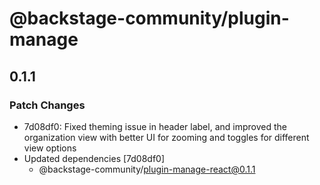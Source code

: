 # @backstage-community/plugin-manage

## 0.1.1

### Patch Changes

- 7d08df0: Fixed theming issue in header label, and improved the organization view with better UI for zooming and toggles for different view options
- Updated dependencies [7d08df0]
  - @backstage-community/plugin-manage-react@0.1.1
